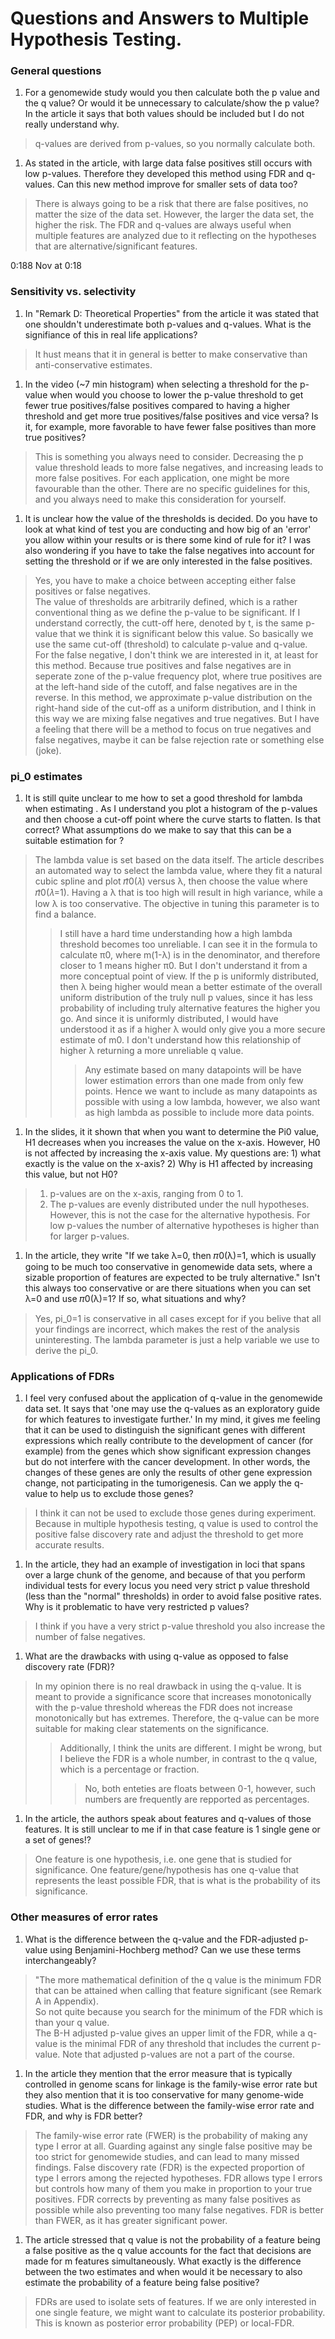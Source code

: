 # Questions and Answers to Multiple Hypothesis Testing.

### General questions

1. For a genomewide study would you then calculate both the p value and the q value? Or would it be unnecessary to calculate/show the p value? In the article it says that both values should be included but I do not really understand why.
> q-values are derived from p-values, so you normally calculate both.

1. As stated in the article, with large data false positives still occurs with low p-values. Therefore they developed this method using FDR and q-values. Can this new method improve for smaller sets of data too? 
> There is always going to be a risk that there are false positives, no matter the size of the data set. However, the larger the data set, the higher the risk. The FDR and q-values are always useful when multiple features are analyzed due to it reflecting on the hypotheses that are alternative/significant features.

0:188 Nov at 0:18

### Sensitivity vs. selectivity

1. In "Remark D: Theoretical Properties" from the article it was stated that one shouldn't underestimate both p-values and q-values. What is the signifiance of this in real life applications?
> It hust means that it in general is better to make conservative than anti-conservative estimates.

1. In the video (~7 min histogram) when selecting a threshold for the p-value when would you choose to lower the p-value threshold to get fewer true positives/false positives compared to having a higher threshold and get more true positives/false positives and vice versa? Is it, for example, more favorable to have fewer false positives than more true positives? 
> This is something you always need to consider. Decreasing the p value threshold leads to more false negatives, and increasing leads to more false positives. For each application, one might be more favourable than the other. There are no specific guidelines for this, and you always need to make this consideration for yourself.

1. It is unclear how the value of the thresholds is decided. Do you have to look at what kind of test you are conducting and how big of an 'error' you allow within your results or is there some kind of rule for it?  I was also wondering if you have to take the false negatives into account for setting the threshold or if we are only interested in the false positives.
> Yes, you have to make a choice between accepting either false positives or false negatives.    
> The value of thresholds are arbitrarily defined, which is a rather conventional thing as we define the p-value to be significant. If I understand correctly, the cutt-off here, denoted by t, is the same p-value that we think it is significant below this value. So basically we use the same cut-off (threshold) to calculate p-value and q-value.    
> For the false negative, I don't think we are interested in it, at least for this method. Because true positives and false negatives are in seperate zone of the p-value frequency plot, where true positives are at the left-hand side of the cutoff, and false negatives are in the reverse. In this method, we approximate p-value distribution on the right-hand side of the cut-off as a uniform distribution, and I think in this way we are mixing false negatives and true negatives. But I have a feeling that there will be a method to focus on true negatives and false negatives, maybe it can be false rejection rate or something else (joke).



### pi_0 estimates

1. It is still quite unclear to me how to set a good threshold for lambda when estimating . As I understand you plot a histogram of the p-values and then choose a cut-off point where the curve starts to flatten. Is that correct? What assumptions do we make to say that this can be a suitable estimation for ?
> The lambda value is set based on the data itself. The article describes an automated way to select the lambda value, where they fit a natural cubic spline and plot 𝜋̂0(𝜆) versus λ, then choose the value where  𝜋̂0(𝜆=1). Having a λ that is too high will result in high variance, while a low λ is too conservative. The objective in tuning this parameter is to find a balance.  
> > I still have a hard time understanding how a high lambda threshold becomes too unreliable. I can see it in the formula to calculate π0, where m(1-λ) is in the denominator, and therefore closer to 1 means higher π0. But I don't understand it from a more conceptual point of view. If the p is uniformly distributed, then λ being higher would mean a better estimate of the overall uniform distribution of the truly null p values, since it has less probability of including  truly alternative features the higher you go. And since it is uniformly distributed, I would have understood it as if a higher λ would only give you a more secure estimate of m0. I don't understand how this relationship of higher λ returning a more unreliable q value.
> > > Any estimate based on many datapoints will be have lower estimation errors than one made from only few points. Hence we want to include as many datapoints as possible with using a low lambda, however, we also want as high lambda as possible to include more data points.

1. In the slides, it it shown that when you want to determine the Pi0 value, H1 decreases when you increases the value on the x-axis. However, H0 is not affected by increasing the x-axis value. My questions are: 1) what exactly is the value on the x-axis? 2) Why is H1 affected by increasing this value, but not H0?
> 1) p-values are on the x-axis, ranging from 0 to 1. 
> 2) The p-values are evenly distributed under the null hypotheses. However, this is not the case for the alternative hypothesis. For low p-values the number of alternative hypotheses is higher than for larger p-values.   

1. In the article, they write "If we take λ=0, then 𝜋0(λ)=1, which is usually going to be much too conservative in genomewide data sets, where a sizable proportion of features are expected to be truly alternative." Isn't this always too conservative or are there situations when you can set  λ=0 and use 𝜋0(λ)=1? If so, what situations and why?
> Yes, pi_0=1 is conservative in all cases except for if you belive that all your findings are incorrect, which makes the rest of the analysis uninteresting. The lambda parameter is just a help variable we use to derive the pi_0.

### Applications of FDRs

1. I feel very confused about the application of q-value in the genomewide data set. It says that 'one may use the q-values as an exploratory guide for which features to investigate further.' In my mind, it gives me feeling that it can be used to distinguish the significant genes with different expressions which really contribute to the development of cancer (for example) from the genes which show significant expression changes but do not interfere with the cancer development. In other words, the changes of these genes are only the results of other gene expression change, not participating in the tumorigenesis. Can we apply the q-value to help us to exclude those genes? 
> I think it can not be used to exclude those genes during experiment.
Because in multiple hypothesis testing, q value is used to control the positive false discovery rate and adjust the threshold to get more accurate results. 

1. In the article, they had an example of investigation in loci that spans over a large chunk of the genome, and because of that you perform individual tests for every locus you need very strict p value threshold (less than the "normal" thresholds) in order to avoid false positive rates. Why is it problematic to have very restricted p values?
> I think if you have a very strict p-value threshold you also increase the number of false negatives.

1. What are the drawbacks with using q-value as opposed to false discovery rate (FDR)?
> In my opinion there is no real drawback in using the q-value. It is meant to provide a significance score that increases monotonically with the p-value threshold whereas the FDR does not increase monotonically but has extremes. Therefore, the q-value can be more suitable for making clear statements on the significance.
> > Additionally, I think the units are different. I might be wrong, but I believe the FDR is a whole number, in contrast to the q value, which is a percentage or fraction.
> > > No, both enteties are floats between 0-1, however, such numbers are frequently are repported as percentages.

1. In the article, the authors speak about features and q-values of those features. It is still unclear to me if in that case feature is 1 single gene or a set of genes!?
> One feature is one hypothesis, i.e. one gene that is studied for significance. One feature/gene/hypothesis has one q-value that represents the least possible FDR, that is what is the probability of its significance.

### Other measures of error rates
1. What is the difference between the q-value and the FDR-adjusted p-value using Benjamini-Hochberg method? Can we use these terms interchangeably?
> "The more mathematical definition of the q value is the minimum FDR that can be attained when calling that feature significant (see Remark A in Appendix).   
> So not quite because you search for the minimum  of the FDR which is than your q value.  
> The B-H adjusted p-value gives an upper limit of the FDR, while a q-value is the minimal FDR of any threshold that includes the current p-value. Note that adjusted p-values are not a part of the course.

1. In the article they mention that the error measure that is typically controlled in genome scans for linkage is the family-wise error rate but they also mention that it is too conservative for many genome-wide studies. What is the difference between the family-wise error rate and FDR, and why is FDR better?
> The family-wise error rate (FWER) is the probability of making any type I error at all. Guarding against any single false positive may be too strict for genomewide studies, and can lead to many missed findings. False discovery rate (FDR) is the expected proportion of type I errors among the rejected hypotheses. FDR allows type I errors but controls how many of them you make in proportion to your true positives. FDR corrects by preventing as many false positives as possible while also preventing too many false negatives. FDR is better than FWER, as it has greater significant power.

1. The article stressed that q value is not the probability of a feature being a false positive as the q value accounts for the fact that decisions are made for m features simultaneously. What exactly is the difference between the two estimates and when would it be necessary to also estimate the probability of a feature being false positive?
> FDRs are used to isolate sets of features. If we are only interested in one single feature, we might want to calculate its posterior probability. This is known as posterior error probability (PEP) or local-FDR.



